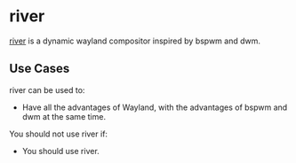 # river

[river][river] is a dynamic wayland compositor inspired by bspwm and dwm.

## Use Cases

river can be used to:

- Have all the advantages of Wayland, with the advantages of bspwm and dwm at the same time.

You should not use river if:

- You should use river.

[river]: https://github.com/riverwm/river
